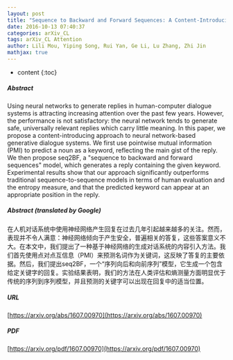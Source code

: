 ```yaml
---
layout: post
title: "Sequence to Backward and Forward Sequences: A Content-Introducing Approach to Generative Short-Text Conversation"
date: 2016-10-13 07:40:37
categories: arXiv_CL
tags: arXiv_CL Attention
author: Lili Mou, Yiping Song, Rui Yan, Ge Li, Lu Zhang, Zhi Jin
mathjax: true
---
```


* content
{:toc}

##### Abstract
Using neural networks to generate replies in human-computer dialogue systems is attracting increasing attention over the past few years. However, the performance is not satisfactory: the neural network tends to generate safe, universally relevant replies which carry little meaning. In this paper, we propose a content-introducing approach to neural network-based generative dialogue systems. We first use pointwise mutual information (PMI) to predict a noun as a keyword, reflecting the main gist of the reply. We then propose seq2BF, a "sequence to backward and forward sequences" model, which generates a reply containing the given keyword. Experimental results show that our approach significantly outperforms traditional sequence-to-sequence models in terms of human evaluation and the entropy measure, and that the predicted keyword can appear at an appropriate position in the reply.

##### Abstract (translated by Google)
在人机对话系统中使用神经网络产生回复在过去几年引起越来越多的关注。然而，表现并不令人满意：神经网络倾向于产生安全，普遍相关的答复，这些答案意义不大。在本文中，我们提出了一种基于神经网络的生成对话系统的内容引入方法。我们首先使用点对点互信息（PMI）来预测名词作为关键词，这反映了答复的主要依据。然后，我们提出seq2BF，一个“序列向后和向前序列”模型，它生成一个包含给定关键字的回复。实验结果表明，我们的方法在人类评估和熵测量方面明显优于传统的序列到序列模型，并且预测的关键字可以出现在回复中的适当位置。

##### URL
[https://arxiv.org/abs/1607.00970](https://arxiv.org/abs/1607.00970)

##### PDF
[https://arxiv.org/pdf/1607.00970](https://arxiv.org/pdf/1607.00970)

